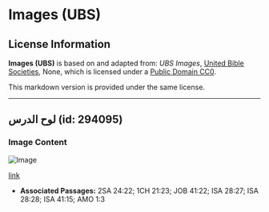 # Images (UBS)

## License Information

**Images (UBS)** is based on and adapted from: _UBS Images_, [United Bible Societies](https://unitedbiblesocieties.org/), None, which is licensed under a [Public Domain CC0](https://creativecommons.org/public-domain/cc0/).

This markdown version is provided under the same license.



--------------------------------

## لوح الدرس (id: 294095)

### Image Content

![Image](https://cdn.aquifer.bible/aquifer-content/resources/Media/WEB-0325_threshing_board.jpg)

[link](https://cdn.aquifer.bible/aquifer-content/resources/Media/WEB-0325_threshing_board.jpg)

* **Associated Passages:** 2SA 24:22; 1CH 21:23; JOB 41:22; ISA 28:27; ISA 28:28; ISA 41:15; AMO 1:3

